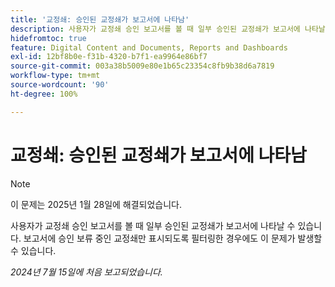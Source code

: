 ```yaml
---
title: '교정쇄: 승인된 교정쇄가 보고서에 나타남'
description: 사용자가 교정쇄 승인 보고서를 볼 때 일부 승인된 교정쇄가 보고서에 나타날 수 있습니다. 보고서에 승인 보류 중인 교정쇄만 표시되도록 필터링한 경우에도 이 문제가 발생할 수 있습니다.
hidefromtoc: true
feature: Digital Content and Documents, Reports and Dashboards
exl-id: 12bf8b0e-f31b-4320-b7f1-ea9964e86bf7
source-git-commit: 003a38b5009e80e1b65c23354c8fb9b38d6a7819
workflow-type: tm+mt
source-wordcount: '90'
ht-degree: 100%

---
```


# 교정쇄: 승인된 교정쇄가 보고서에 나타남


>[!NOTE]
>
>이 문제는 2025년 1월 28일에 해결되었습니다.


사용자가 교정쇄 승인 보고서를 볼 때 일부 승인된 교정쇄가 보고서에 나타날 수 있습니다. 보고서에 승인 보류 중인 교정쇄만 표시되도록 필터링한 경우에도 이 문제가 발생할 수 있습니다.

_2024년 7월 15일에 처음 보고되었습니다._
